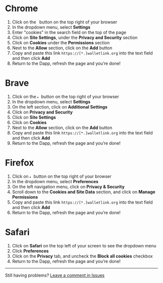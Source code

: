 # Chrome

1. Click on the <img width="3" alt="settings btn" src="https://user-images.githubusercontent.com/41082194/63546593-0577d000-c4df-11e9-8e18-37d7c8dad70b.png"> button on the top right of your browser
2. In the dropdown menu, select **Settings**
3. Enter "cookies" in the search field on the top of the page
4. Click on **Site Settings**, under the **Privacy and Security** section
5. Click on **Cookies** under the **Permissions** section
6. Next to the **Allow** section, click on the **Add** button
7. Copy and paste this link `https://[*.]walletlink.org` into the text field and then click **Add** 
8. Return to the Dapp, refresh the page and you’re done!

# Brave
1. Click on the <img width="9" alt="triple bar settings btn" src="https://user-images.githubusercontent.com/41082194/63546589-03ae0c80-c4df-11e9-9a6c-8106fd7b7202.png"> button on the top right of your browser
2. In the dropdown menu, select **Settings** 
3. On the left section, click on **Additional Settings**
4. Click on **Privacy and Security**
5. Click on **Site Settings**
6. Click on **Cookies**
7. Next to the **Allow** section, click on the **Add** button
8. Copy and paste this link `https://[*.]walletlink.org` into the text field and then click **Add** 
9. Return to the Dapp, refresh the page and you’re done!

# Firefox
1. Click on <img width="9" alt="triple bar settings btn" src="https://user-images.githubusercontent.com/41082194/63546589-03ae0c80-c4df-11e9-9a6c-8106fd7b7202.png"> button on the top right of your browser
2. In the dropdown menu, select **Preferences**
3. On the left navigation menu, click on **Privacy & Security**
4. Scroll down to the **Cookies and Site Data** section, and click on **Manage Permissions**
5. Copy and paste this link `https://[*.]walletlink.org`    into the text field and then click **Add** 
6. Return to the Dapp, refresh the page and you’re done!

# Safari
1. Click on **Safari** on the top left of your screen to see the dropdown menu
2. Click **Preferences**
3. Click on the **Privacy** tab, and uncheck the **Block all cookies** checkbox
4. Return to the Dapp, refresh the page and you’re done!

***
Still having problems? [Leave a comment in Issues](https://github.com/walletlink/walletlink/issues)